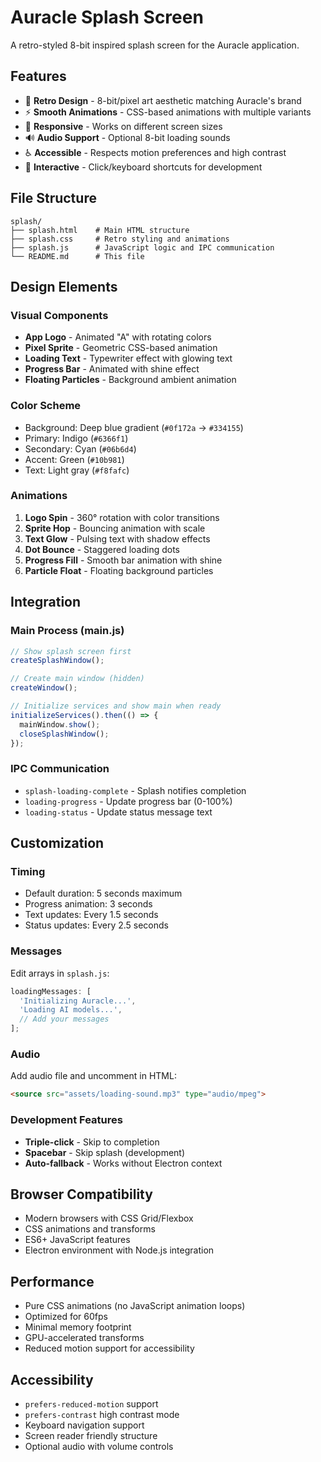 # Auracle Splash Screen

A retro-styled 8-bit inspired splash screen for the Auracle application.

## Features

- 🎨 **Retro Design** - 8-bit/pixel art aesthetic matching Auracle's brand
- ⚡ **Smooth Animations** - CSS-based animations with multiple variants
- 📱 **Responsive** - Works on different screen sizes
- 🔊 **Audio Support** - Optional 8-bit loading sounds
- ♿ **Accessible** - Respects motion preferences and high contrast
- 🎯 **Interactive** - Click/keyboard shortcuts for development

## File Structure

```
splash/
├── splash.html    # Main HTML structure
├── splash.css     # Retro styling and animations
├── splash.js      # JavaScript logic and IPC communication
└── README.md      # This file
```

## Design Elements

### Visual Components
- **App Logo** - Animated "A" with rotating colors
- **Pixel Sprite** - Geometric CSS-based animation
- **Loading Text** - Typewriter effect with glowing text
- **Progress Bar** - Animated with shine effect
- **Floating Particles** - Background ambient animation

### Color Scheme
- Background: Deep blue gradient (`#0f172a` → `#334155`)
- Primary: Indigo (`#6366f1`)
- Secondary: Cyan (`#06b6d4`)
- Accent: Green (`#10b981`)
- Text: Light gray (`#f8fafc`)

### Animations
1. **Logo Spin** - 360° rotation with color transitions
2. **Sprite Hop** - Bouncing animation with scale
3. **Text Glow** - Pulsing text with shadow effects
4. **Dot Bounce** - Staggered loading dots
5. **Progress Fill** - Smooth bar animation with shine
6. **Particle Float** - Floating background particles

## Integration

### Main Process (main.js)
```javascript
// Show splash screen first
createSplashWindow();

// Create main window (hidden)
createWindow();

// Initialize services and show main when ready
initializeServices().then(() => {
  mainWindow.show();
  closeSplashWindow();
});
```

### IPC Communication
- `splash-loading-complete` - Splash notifies completion
- `loading-progress` - Update progress bar (0-100%)
- `loading-status` - Update status message text

## Customization

### Timing
- Default duration: 5 seconds maximum
- Progress animation: 3 seconds
- Text updates: Every 1.5 seconds
- Status updates: Every 2.5 seconds

### Messages
Edit arrays in `splash.js`:
```javascript
loadingMessages: [
  'Initializing Auracle...',
  'Loading AI models...',
  // Add your messages
];
```

### Audio
Add audio file and uncomment in HTML:
```html
<source src="assets/loading-sound.mp3" type="audio/mpeg">
```

### Development Features
- **Triple-click** - Skip to completion
- **Spacebar** - Skip splash (development)
- **Auto-fallback** - Works without Electron context

## Browser Compatibility

- Modern browsers with CSS Grid/Flexbox
- CSS animations and transforms
- ES6+ JavaScript features
- Electron environment with Node.js integration

## Performance

- Pure CSS animations (no JavaScript animation loops)
- Optimized for 60fps
- Minimal memory footprint
- GPU-accelerated transforms
- Reduced motion support for accessibility

## Accessibility

- `prefers-reduced-motion` support
- `prefers-contrast` high contrast mode
- Keyboard navigation support
- Screen reader friendly structure
- Optional audio with volume controls